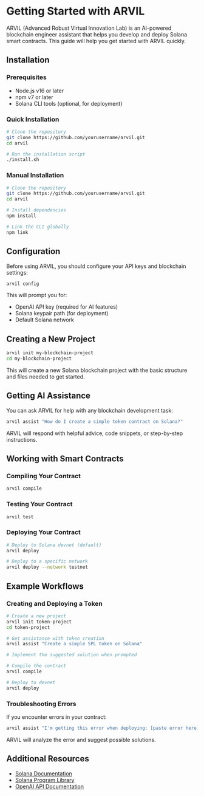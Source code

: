 # Getting Started with ARVIL

ARVIL (Advanced Robust Virtual Innovation Lab) is an AI-powered blockchain engineer assistant that helps you develop and deploy Solana smart contracts. This guide will help you get started with ARVIL quickly.

## Installation

### Prerequisites

- Node.js v16 or later
- npm v7 or later
- Solana CLI tools (optional, for deployment)

### Quick Installation

```bash
# Clone the repository
git clone https://github.com/yourusername/arvil.git
cd arvil

# Run the installation script
./install.sh
```

### Manual Installation

```bash
# Clone the repository
git clone https://github.com/yourusername/arvil.git
cd arvil

# Install dependencies
npm install

# Link the CLI globally
npm link
```

## Configuration

Before using ARVIL, you should configure your API keys and blockchain settings:

```bash
arvil config
```

This will prompt you for:
- OpenAI API key (required for AI features)
- Solana keypair path (for deployment)
- Default Solana network

## Creating a New Project

```bash
arvil init my-blockchain-project
cd my-blockchain-project
```

This will create a new Solana blockchain project with the basic structure and files needed to get started.

## Getting AI Assistance

You can ask ARVIL for help with any blockchain development task:

```bash
arvil assist "How do I create a simple token contract on Solana?"
```

ARVIL will respond with helpful advice, code snippets, or step-by-step instructions.

## Working with Smart Contracts

### Compiling Your Contract

```bash
arvil compile
```

### Testing Your Contract

```bash
arvil test
```

### Deploying Your Contract

```bash
# Deploy to Solana devnet (default)
arvil deploy

# Deploy to a specific network
arvil deploy --network testnet
```

## Example Workflows

### Creating and Deploying a Token

```bash
# Create a new project
arvil init token-project
cd token-project

# Get assistance with token creation
arvil assist "Create a simple SPL token on Solana"

# Implement the suggested solution when prompted

# Compile the contract
arvil compile

# Deploy to devnet
arvil deploy
```

### Troubleshooting Errors

If you encounter errors in your contract:

```bash
arvil assist "I'm getting this error when deploying: [paste error here]"
```

ARVIL will analyze the error and suggest possible solutions.

## Additional Resources

- [Solana Documentation](https://docs.solana.com/)
- [Solana Program Library](https://spl.solana.com/)
- [OpenAI API Documentation](https://platform.openai.com/docs/) 